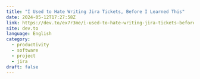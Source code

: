 ```yaml
---
title: "I Used to Hate Writing Jira Tickets, Before I Learned This"
date: 2024-05-12T17:27:58Z
link: https://dev.to/ex7r3me/i-used-to-hate-writing-jira-tickets-before-i-learned-this-3jj7?utm_medium=RSS&utm_source=news.12bit.vn
site: dev.to
language: English
category:
  - productivity
  - software
  - project
  - jira
draft: false
---
```

